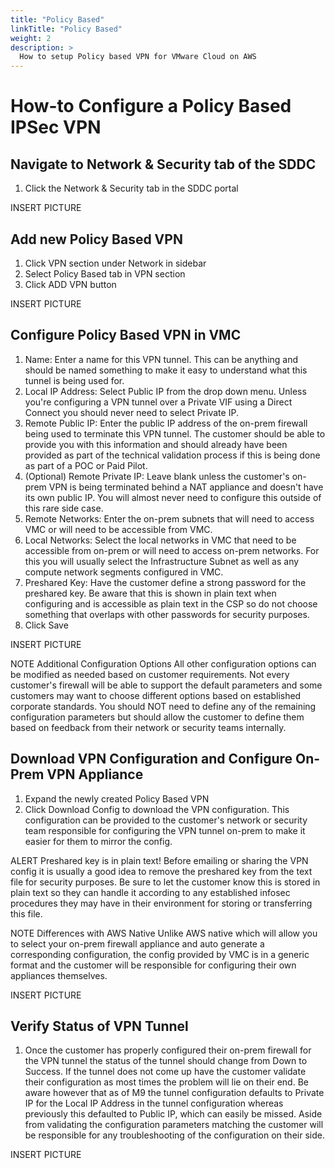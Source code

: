 ```yaml
---
title: "Policy Based"
linkTitle: "Policy Based"
weight: 2
description: >
  How to setup Policy based VPN for VMware Cloud on AWS
---
```


# How-to Configure a Policy Based IPSec VPN
## Navigate to Network & Security tab of the SDDC
1. Click the Network & Security tab in the SDDC portal

INSERT PICTURE


## Add new Policy Based VPN
1. Click VPN section under Network in sidebar
2. Select Policy Based tab in VPN section
3. Click ADD VPN button

INSERT PICTURE

## Configure Policy Based VPN in VMC
1. Name: Enter a name for this VPN tunnel. This can be anything and should be named something to make it easy to understand what this tunnel is being used for.
2. Local IP Address: Select Public IP from the drop down menu. Unless you're configuring a VPN tunnel over a Private VIF using a Direct Connect you should never need to select Private IP.
3. Remote Public IP: Enter the public IP address of the on-prem firewall being used to terminate this VPN tunnel. The customer should be able to provide you with this information and should already have been provided as part of the technical validation process if this is being done as part of a POC or Paid Pilot.
4. (Optional) Remote Private IP: Leave blank unless the customer's on-prem VPN is being terminated behind a NAT appliance and doesn't have its own public IP. You will almost never need to configure this outside of this rare side case.
5. Remote Networks: Enter the on-prem subnets that will need to access VMC or will need to be accessible from VMC. 
6. Local Networks: Select the local networks in VMC that need to be accessible from on-prem or will need to access on-prem networks. For this you will usually select the Infrastructure Subnet as well as any compute network segments configured in VMC.
7. Preshared Key: Have the customer define a strong password for the preshared key. Be aware that this is shown in plain text when configuring and is accessible as plain text in the CSP so do not choose something that overlaps with other passwords for security purposes.
8. Click Save

INSERT PICTURE

NOTE Additional Configuration Options
All other configuration options can be modified as needed based on customer requirements. Not every customer's firewall will be able to support the default parameters and some customers may want to choose different options based on established corporate standards. You should NOT need to define any of the remaining configuration parameters but should allow the customer to define them based on feedback from their network or security teams internally.



## Download VPN Configuration and Configure On-Prem VPN Appliance
1. Expand the newly created Policy Based VPN
2. Click Download Config to download the VPN configuration. This configuration can be provided to the customer's network or security team responsible for configuring the VPN tunnel on-prem to make it easier for them to mirror the config.

ALERT Preshared key is in plain text!
Before emailing or sharing the VPN config it is usually a good idea to remove the preshared key from the text file for security purposes. Be sure to let the customer know this is stored in plain text so they can handle it according to any established infosec procedures they may have in their environment for storing or transferring this file.

NOTE Differences with AWS Native
Unlike AWS native which will allow you to select your on-prem firewall appliance and auto generate a corresponding configuration, the config provided by VMC is in a generic format and the customer will be responsible for configuring their own appliances themselves.

INSERT PICTURE

## Verify Status of VPN Tunnel
1. Once the customer has properly configured their on-prem firewall for the VPN tunnel the status of the tunnel should change from Down to Success. If the tunnel does not come up have the customer validate their configuration as most times the problem will lie on their end. Be aware however that as of M9 the tunnel configuration defaults to Private IP for the Local IP Address in the tunnel configuration whereas previously this defaulted to Public IP, which can easily be missed. Aside from validating the configuration parameters matching the customer will be responsible for any troubleshooting of the configuration on their side.

INSERT PICTURE